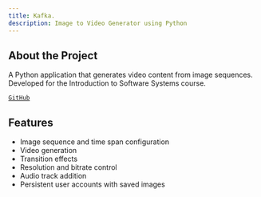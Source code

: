 ```yaml
---
title: Kafka.
description: Image to Video Generator using Python
---
```


## About the Project

A Python application that generates video content from image sequences. Developed for the Introduction to Software Systems course.

[`GitHub`](https://github.com/bitmap4/issproject)

## Features

- Image sequence and time span configuration
- Video generation
- Transition effects
- Resolution and bitrate control
- Audio track addition
- Persistent user accounts with saved images